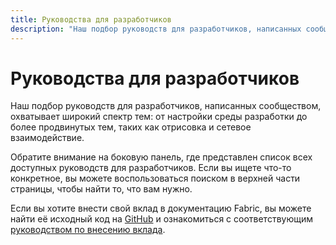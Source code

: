 ```yaml
---
title: Руководства для разработчиков
description: "Наш подбор руководств для разработчиков, написанных сообществом, охватывает широкий спектр тем: от настройки среды разработки до более продвинутых тем, таких как отрисовка и сетевое взаимодействие."
---
```


# Руководства для разработчиков

Наш подбор руководств для разработчиков, написанных сообществом, охватывает широкий спектр тем: от настройки среды разработки до более продвинутых тем, таких как отрисовка и сетевое взаимодействие.

Обратите внимание на боковую панель, где представлен список всех доступных руководств для разработчиков. Если вы ищете что-то конкретное, вы можете воспользоваться поиском в верхней части страницы, чтобы найти то, что вам нужно.

Если вы хотите внести свой вклад в документацию Fabric, вы можете найти её исходный код на [GitHub](https://github.com/FabricMC/fabric-docs) и ознакомиться с соответствующим [руководством по внесению вклада](../contributing.md).
